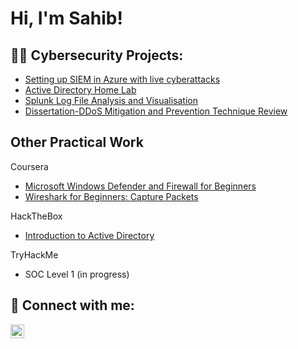 <h1>Hi, I'm Sahib!</h1>
<!---
<h2>About me:</h2>
I am a recent graduate with a degree in cyber security and digital forensics from Kingston University. I've chosen this path because I have found myself consistently throughout my life taking on the various challenges that have an element of problem solving involved. For as long as I remember I’ve enjoyed activities that involve having to tackle a problem by come up with a solution. This originally stemmed from something as simple as Legos that eventually evolved into working on hardware to build my computer. From there I gained all the essential knowledge whilst working closely with computers, until I eventually learnt about how cybersecurity is an ever-growing field with great amount of opportunity, and it caught my eye. I decided it was worthy of my energy, time and resources and dedicated the rest of my academic journey to gaining a higher level of understanding in cyber security landscape by completing a bachelors degree in cyber security and digital forensics-->

<!---I am interested in this field because I believe I understand what it means to take on new challenges. -->

<!---cont I gained an understanding of cyber and professional-->

<!---As result of -->

<h2>👨‍💻 Cybersecurity Projects:</h2>

  - [Setting up SIEM in Azure with live cyberattacks](https://github.com/SahibGh/MicrosoftAzureSIEM)
  - [Active Directory Home Lab](https://github.com/SahibGh/ActiveDirectoryLab)
  - [Splunk Log File Analysis and Visualisation](https://github.com/SahibGh/Splunk-Log-File-Analysis)
  - [Dissertation-DDoS Mitigation and Prevention Technique Review](https://github.com/SahibGh/Dissertation)
 
<h2> Other Practical Work </h2>

Coursera
  - [Microsoft Windows Defender and Firewall for Beginners](https://coursera.org/share/3a2d86f7861e9b03ca3e025169f9c0dc)
  - [Wireshark for Beginners: Capture Packets](https://coursera.org/share/b7accfb6b1c36d3eeafc215044cd911e)

HackTheBox
  - [Introduction to Active Directory](https://academy.hackthebox.com/achievement/1179859/74)

TryHackMe
  - SOC Level 1 (in progress)

<h2> 🤳 Connect with me:</h2>

[<img align="left" alt="SahibGhataura | LinkedIn" width="22px" src="https://cdn.jsdelivr.net/npm/simple-icons@v3/icons/linkedin.svg" />][linkedin]


[twitter]: https://twitter.com/joshmadakor
[youtube]: https://www.youtube.com/c/joshmadakor
[instagram]: https://www.instagram.com/joshmadakor/
[linkedin]: https://www.linkedin.com/in/sahib-ghataura/

<!--
**SahibGh/SahibGh** is a ✨ _special_ ✨ repository because its `README.md` (this file) appears on your GitHub profile.

Here are some ideas to get you started:

- 🔭 I’m currently working on ...
- 🌱 I’m currently learning ...
- 👯 I’m looking to collaborate on ...
- 🤔 I’m looking for help with ...
- 💬 Ask me about ...
- 📫 How to reach me: ...
- 😄 Pronouns: ...
- ⚡ Fun fact: ...
-->
